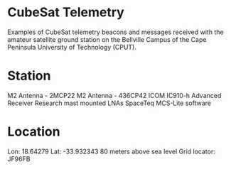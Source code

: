 # CubeSat Telemetry
Examples of CubeSat telemetry beacons and messages received with the amateur satellite ground station on the Bellville Campus of the Cape Peninsula University of Technology (CPUT).

# Station
M2 Antenna - 2MCP22
M2 Antenna - 436CP42
ICOM IC910-h
Advanced Receiver Research mast mounted LNAs
SpaceTeq MCS-Lite software

# Location
Lon: 18.64279
Lat: -33.932343
80 meters above sea level
Grid locator: JF96FB
